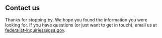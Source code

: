 ## Contact us

Thanks for stopping by. We hope you found the information you were
looking for. If you have questions (or just want to get in touch),
email us at [federalist-inquiries@gsa.gov](mailto:federalist-inquiries@gsa.gov).
